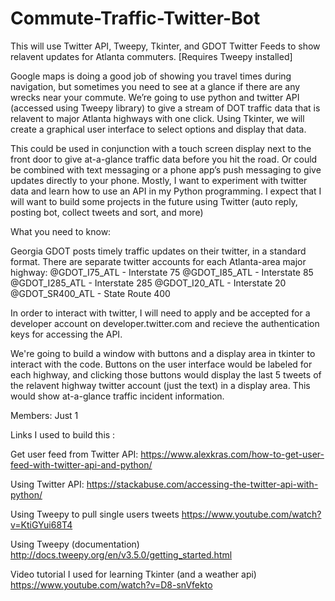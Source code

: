 # Commute-Traffic-Twitter-Bot
This will use Twitter API, Tweepy, Tkinter, and  GDOT Twitter Feeds to show relavent updates for Atlanta commuters.
[Requires Tweepy installed]


Google maps is doing a good job of showing you travel times during navigation, but sometimes you need to see at a glance if there are any wrecks near your commute. We’re going to use python and twitter API (accessed using Tweepy library) to give a stream of DOT traffic data that is relavent to major Atlanta highways with one click. Using Tkinter, we will create a graphical user interface to select options and display that data. 

This could be used in conjunction with a touch screen display next to the front door to give at-a-glance traffic data before you hit the road. Or could be combined with text messaging or a phone app’s push messaging to give updates directly to your phone. Mostly, I want to experiment with twitter data and learn how to use an API in my Python programming. I expect that I will want to build some projects in the future using Twitter (auto reply, posting bot, collect tweets and sort, and more)

What you need to know:

Georgia GDOT posts timely traffic updates on their twitter, in a standard format. 
There are separate twitter accounts for each Atlanta-area major highway:
@GDOT_I75_ATL  -  Interstate 75
@GDOT_I85_ATL  -  Interstate 85
@GDOT_I285_ATL  -  Interstate 285
@GDOT_I20_ATL  -  Interstate 20
@GDOT_SR400_ATL  -  State Route 400

In order to interact with twitter, I will need to apply and be accepted for a developer account on developer.twitter.com and recieve the authentication keys for accessing the API. 

We're going to build a window with buttons and a display area in tkinter to interact with the code. Buttons on the user interface would be labeled for each highway, and clicking those buttons would display the last 5 tweets of the relavent highway twitter account (just the text) in a display area. This would show at-a-glance traffic incident information.

Members: Just 1



Links I used to build this :

Get user feed from Twitter API:
https://www.alexkras.com/how-to-get-user-feed-with-twitter-api-and-python/

Using Twitter API:
https://stackabuse.com/accessing-the-twitter-api-with-python/

Using Tweepy to pull single users tweets
https://www.youtube.com/watch?v=KtiGYui68T4

Using Tweepy (documentation)
http://docs.tweepy.org/en/v3.5.0/getting_started.html

Video tutorial I used for learning Tkinter (and a weather api)
https://www.youtube.com/watch?v=D8-snVfekto

